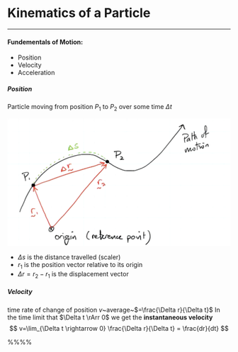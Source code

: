 # Kinematics of a Particle
---
#### Fundementals of Motion:
- Position
- Velocity
- Acceleration
  
##### Position
Particle moving from position $P_1$ to $P_2$ over some time $\Delta t$

![alt text](/assets/Position.png)

- $\Delta s$ is the distance travelled (scaler)
- $r_1$ is the position vector relative to its origin
- $\Delta r = r_2-r_1$ is the displacement vector

##### Velocity
time rate of change of position
$v$~average~$=\frac{\Delta r}{\Delta t}$
In the time limit that $\Delta t \rArr 0$ we get the **instantaneous velocity**
$$
v=\lim_{\Delta t \rightarrow 0} \frac{\Delta r}{\Delta t} = \frac{dr}{dt}
$$

%%%%
